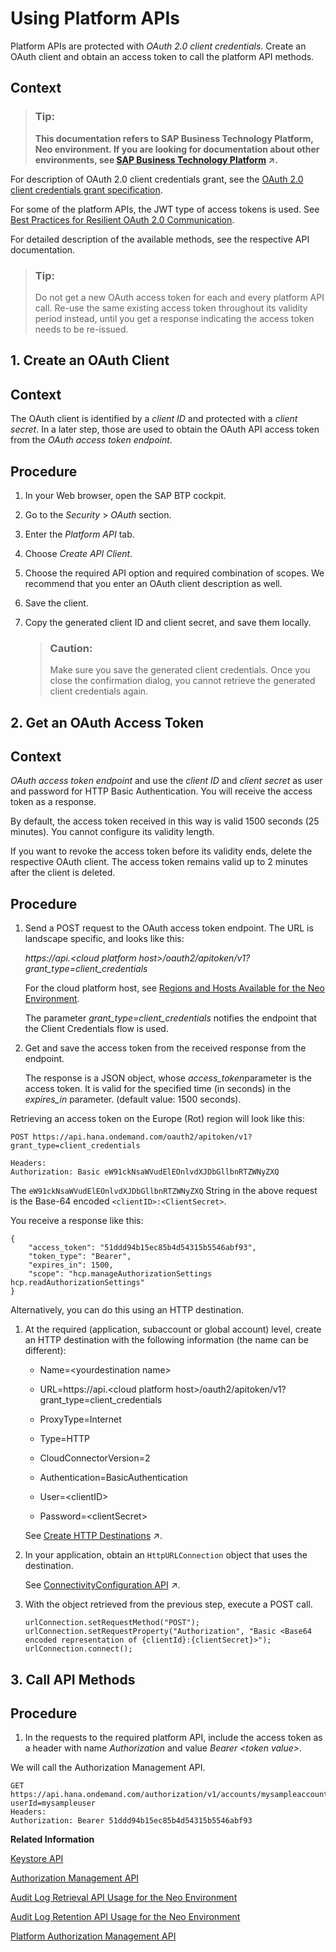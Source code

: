 <!-- loio392af9d162694d6595499f1549978aa6 -->

# Using Platform APIs

Platform APIs are protected with *OAuth 2.0 client credentials*. Create an OAuth client and obtain an access token to call the platform API methods.



## Context

> ### Tip:  
> **This documentation refers to SAP Business Technology Platform, Neo environment. If you are looking for documentation about other environments, see [SAP Business Technology Platform](https://help.sap.com/viewer/65de2977205c403bbc107264b8eccf4b/Cloud/en-US/6a2c1ab5a31b4ed9a2ce17a5329e1dd8.html "SAP Business Technology Platform (SAP BTP) is an integrated offering comprised of four technology portfolios: database and data management, application development and integration, analytics, and intelligent technologies. The platform offers users the ability to turn data into business value, compose end-to-end business processes, and build and extend SAP applications quickly.") :arrow_upper_right:.**

For description of OAuth 2.0 client credentials grant, see the [OAuth 2.0 client credentials grant specification](https://tools.ietf.org/html/rfc6749#section-4.4).

For some of the platform APIs, the JWT type of access tokens is used. See [Best Practices for Resilient OAuth 2.0 Communication](../60-security-neo/best-practices-for-resilient-oauth-2-0-communication-11fe332.md).

For detailed description of the available methods, see the respective API documentation.

> ### Tip:  
> Do not get a new OAuth access token for each and every platform API call. Re-use the same existing access token throughout its validity period instead, until you get a response indicating the access token needs to be re-issued.

 <a name="task_hrx_5pp_ns"/>

<!-- task\_hrx\_5pp\_ns -->

## 1. Create an OAuth Client



## Context

The OAuth client is identified by a *client ID* and protected with a *client secret*. In a later step, those are used to obtain the OAuth API access token from the *OAuth access token endpoint*.



<a name="task_hrx_5pp_ns__steps_it4_ypp_ns"/>

## Procedure

1.  In your Web browser, open the SAP BTP cockpit.

2.  Go to the *Security* \> *OAuth* section.

3.  Enter the *Platform API* tab.

4.  Choose *Create API Client*.

5.  Choose the required API option and required combination of scopes. We recommend that you enter an OAuth client description as well.

6.  Save the client.

7.  Copy the generated client ID and client secret, and save them locally.

    > ### Caution:  
    > Make sure you save the generated client credentials. Once you close the confirmation dialog, you cannot retrieve the generated client credentials again.


 <a name="task_f12_jqp_ns"/>

<!-- task\_f12\_jqp\_ns -->

## 2. Get an OAuth Access Token



## Context

*OAuth access token endpoint* and use the *client ID* and *client secret* as user and password for HTTP Basic Authentication. You will receive the access token as a response.

By default, the access token received in this way is valid 1500 seconds \(25 minutes\). You cannot configure its validity length.

If you want to revoke the access token before its validity ends, delete the respective OAuth client. The access token remains valid up to 2 minutes after the client is deleted.



<a name="task_f12_jqp_ns__steps_b2m_kqp_ns"/>

## Procedure

1.  Send a POST request to the OAuth access token endpoint. The URL is landscape specific, and looks like this:

    *https://api.<cloud platform host\>/oauth2/apitoken/v1?grant\_type=client\_credentials*

    For the cloud platform host, see [Regions and Hosts Available for the Neo Environment](../10-concepts-neo/regions-and-hosts-available-for-the-neo-environment-d722f7c.md).

    The parameter *grant\_type=client\_credentials* notifies the endpoint that the Client Credentials flow is used.

2.  Get and save the access token from the received response from the endpoint.

    The response is a JSON object, whose *access\_token*parameter is the access token. It is valid for the specified time \(in seconds\) in the *expires\_in* parameter. \(default value: 1500 seconds\).




Retrieving an access token on the Europe \(Rot\) region will look like this:

```
POST https://api.hana.ondemand.com/oauth2/apitoken/v1?grant_type=client_credentials 

Headers: 
Authorization: Basic eW91ckNsaWVudElEOnlvdXJDbGllbnRTZWNyZXQ

```

The `eW91ckNsaWVudElEOnlvdXJDbGllbnRTZWNyZXQ` String in the above request is the Base-64 encoded `<clientID>:<ClientSecret>`.

You receive a response like this:

```
{
    "access_token": "51ddd94b15ec85b4d54315b5546abf93",
    "token_type": "Bearer",
    "expires_in": 1500,
    "scope": "hcp.manageAuthorizationSettings hcp.readAuthorizationSettings"
}

```

Alternatively, you can do this using an HTTP destination.

1.  At the required \(application, subaccount or global account\) level, create an HTTP destination with the following information \(the name can be different\):

    -   Name=<yourdestination name\>

    -   URL=https://api.<cloud platform host\>/oauth2/apitoken/v1?grant\_type=client\_credentials

    -   ProxyType=Internet

    -   Type=HTTP

    -   CloudConnectorVersion=2

    -   Authentication=BasicAuthentication

    -   User=<clientID\>

    -   Password=<clientSecret\>


    See [Create HTTP Destinations](https://help.sap.com/viewer/b865ed651e414196b39f8922db2122c7/Cloud/en-US/1e110da0ddd8453aaf5aed2485d84f25.html "Create HTTP destinations in the Destinations editor (SAP BTP cockpit).") :arrow_upper_right:.

2.  In your application, obtain an `HttpURLConnection` object that uses the destination.

    See [ConnectivityConfiguration API](https://help.sap.com/viewer/b865ed651e414196b39f8922db2122c7/Cloud/en-US/4da3b13c88ce4220bbd56a4361799668.html "All connectivity API packages are visible by default from all Web applications. Applications can consume the connectivity configuration via a JNDI lookup.") :arrow_upper_right:.

3.  With the object retrieved from the previous step, execute a POST call.

    ```
    urlConnection.setRequestMethod("POST");
    urlConnection.setRequestProperty("Authorization", "Basic <Base64 encoded representation of {clientId}:{clientSecret}>");
    urlConnection.connect();
    
    ```


 <a name="task_ovh_nrp_ns"/>

<!-- task\_ovh\_nrp\_ns -->

## 3. Call API Methods



<a name="task_ovh_nrp_ns__steps_yp5_srp_ns"/>

## Procedure

1.  In the requests to the required platform API, include the access token as a header with name *Authorization* and value *Bearer <token value\>*.




We will call the Authorization Management API.

```
GET https://api.hana.ondemand.com/authorization/v1/accounts/mysampleaccount/users/roles/?userId=mysampleuser
Headers: 
Authorization: Bearer 51ddd94b15ec85b4d54315b5546abf93

```

**Related Information**  


[Keystore API](../60-security-neo/keystore-api-08ff3f8.md "The Кeystore API provides a repository for cryptographic keys and certificates to the applications in the Neo environment. It allows you to manage keystores at subaccount, application or subscription level.")

[Authorization Management API](../60-security-neo/authorization-management-api-dbea343.md "The Authorization Management API allows you to manage user roles and groups, and their assignments in your applications.")

[Audit Log Retrieval API Usage for the Neo Environment](../60-security-neo/audit-log-retrieval-api-usage-for-the-neo-environment-e4d818d.md "The audit log retrieval API allows you to retrieve the audit logs for your SAP BTP Neo environment account. It follows the OData 4.0 standard, providing the audit log results as OData with collection of JSON entities.")

[Audit Log Retention API Usage for the Neo Environment](../60-security-neo/audit-log-retention-api-usage-for-the-neo-environment-fb195bf.md "The audit log retention API allows you to view your currently active retention period for all the audit log data that is stored for your account.")

[Platform Authorization Management API](../60-security-neo/platform-authorization-management-api-eb01a9f.md "The Platform Authorization Management API allows you to manage the users authorized to access your subaccount in the Neo environment.")

